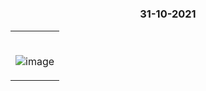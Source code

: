 #

### <p align="center"> 31-10-2021 </p>

<table>
	<tr>
		 <td>


</br>
	
![image](https://user-images.githubusercontent.com/76246106/139577478-1f7ebd32-384f-4252-9a69-24eaf692e60b.png)

       
</table>

</br> 
